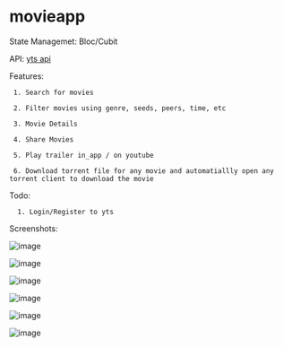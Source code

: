 # movieapp


State Managemet: Bloc/Cubit  


API: [yts api](https://yts.mx/api) 
  
  
Features: 

     1. Search for movies  
     
     2. Filter movies using genre, seeds, peers, time, etc  
     
     3. Movie Details 
     
     4. Share Movies  
     
     5. Play trailer in_app / on youtube  
     
     6. Download torrent file for any movie and automatiallly open any torrent client to download the movie  
     
  Todo:
  
      1. Login/Register to yts  
  
      
      
     
  Screenshots:
  
  
  
  ![image](https://user-images.githubusercontent.com/74180772/236381115-cd2d35b9-06dc-483b-921b-b2301988688f.png)


  ![image](https://user-images.githubusercontent.com/74180772/236381158-2b6f6ace-44d1-4d3e-9405-646a83299592.png)
  
  
  ![image](https://user-images.githubusercontent.com/74180772/236381208-cd1fd23b-b31c-4e35-bb59-16ba66de80d5.png)
  
  ![image](https://user-images.githubusercontent.com/74180772/236381260-d89376d1-14a3-46b1-8186-3bff111d6b2c.png)
  
  ![image](https://user-images.githubusercontent.com/74180772/236381282-edc54c27-6ec5-4e04-b81a-1d0a5622b4fc.png)
  
  
  ![image](https://user-images.githubusercontent.com/74180772/236381320-b91e539e-468c-4336-aaf0-acc4cca23a8c.png)







